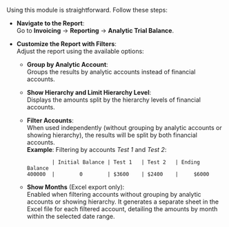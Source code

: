 Using this module is straightforward. Follow these steps:

* **Navigate to the Report**:  
  Go to **Invoicing** -> **Reporting** -> **Analytic Trial Balance**.

* **Customize the Report with Filters**:  
  Adjust the report using the available options:

  * **Group by Analytic Account**:  
    Groups the results by analytic accounts instead of financial accounts.

  * **Show Hierarchy and Limit Hierarchy Level**:  
    Displays the amounts split by the hierarchy levels of financial accounts.

  * **Filter Accounts**:  
    When used independently (without grouping by analytic accounts or showing hierarchy), the results will be split by both financial accounts.  
    **Example**: Filtering by accounts *Test 1* and *Test 2*:

    ```text
            | Initial Balance | Test 1   | Test 2   | Ending Balance
    400000  |        0        | $3600    | $2400    |     $6000
    ```

  * **Show Months** (Excel export only):  
    Enabled when filtering accounts without grouping by analytic accounts or showing hierarchy. It generates a separate sheet in the Excel file for each filtered account, detailing the amounts by month within the selected date range.  
